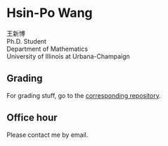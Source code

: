 # Hsin-Po Wang

王新博  
Ph.D. Student  
Department of Mathematics  
University of Illinois at Urbana-Champaign  

## Grading

For grading stuff, go to the [corresponding repository](https://github.com/Symbol1/Grading).

## Office hour

Please contact me by email.
